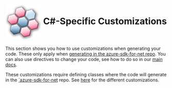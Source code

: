# <img align="center" src="../images/logo.png">  C#-Specific Customizations

This section shows you how to use customizations when generating your code. These only apply when [generating in the azure-sdk-for-net repo][generate_with_sdk_repo].
You can also use directives to change your code, see how to do so in our [main docs][main_docs].

These customizations require defining classes where the code will generate in the [`azure-sdk-for-net][azure_sdk_for_net] repo. See [here][customizations] for the
different customizations.

<!-- LINKS -->
[generate_with_sdk_repo]: ./generate_with_sdk_repo.md
[main_docs]: https://github.com/Azure/autorest/tree/master/docs/generate/directives.md
[azure_sdk_for_net]: https://github.com/Azure/azure-sdk-for-net/tree/master/sdk
[customizations]:  ../../readme.md#customizing-the-generated-code